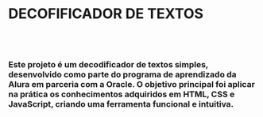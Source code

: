 <h1>DECOFIFICADOR DE TEXTOS</h1>
<br>
<br>
<h3>Este projeto é um decodificador de textos simples, desenvolvido como parte do programa de aprendizado da Alura em parceria com a Oracle. O objetivo principal foi aplicar na prática os conhecimentos adquiridos em HTML, CSS e JavaScript, criando uma ferramenta funcional e intuitiva.</h3>
